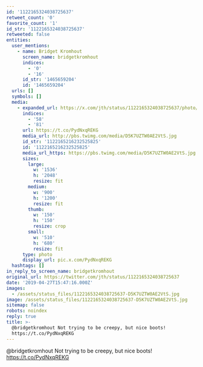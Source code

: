 ```yaml
---
id: '1122165324038725637'
retweet_count: '0'
favorite_count: '1'
id_str: '1122165324038725637'
retweeted: false
entities:
  user_mentions:
    - name: Bridget Kromhout
      screen_name: bridgetkromhout
      indices:
        - '0'
        - '16'
      id_str: '1465659204'
      id: '1465659204'
  urls: []
  symbols: []
  media:
    - expanded_url: https://x.com/jth/status/1122165324038725637/photo/1
      indices:
        - '58'
        - '81'
      url: https://t.co/PydNxqREKG
      media_url: http://pbs.twimg.com/media/D5K7UZTW0AE2VtS.jpg
      id_str: '1122165216232525825'
      id: '1122165216232525825'
      media_url_https: https://pbs.twimg.com/media/D5K7UZTW0AE2VtS.jpg
      sizes:
        large:
          w: '1536'
          h: '2048'
          resize: fit
        medium:
          w: '900'
          h: '1200'
          resize: fit
        thumb:
          w: '150'
          h: '150'
          resize: crop
        small:
          w: '510'
          h: '680'
          resize: fit
      type: photo
      display_url: pic.x.com/PydNxqREKG
  hashtags: []
in_reply_to_screen_name: bridgetkromhout
original_url: https://twitter.com/jth/status/1122165324038725637
date: '2019-04-27T15:47:16.000Z'
images:
  - /assets/status_files/1122165324038725637-D5K7UZTW0AE2VtS.jpg
image: /assets/status_files/1122165324038725637-D5K7UZTW0AE2VtS.jpg
sitemap: false
robots: noindex
reply: true
title: >-
  @bridgetkromhout Not trying to be creepy, but nice boots!
  https://t.co/PydNxqREKG
---
```


@bridgetkromhout Not trying to be creepy, but nice boots! https://t.co/PydNxqREKG